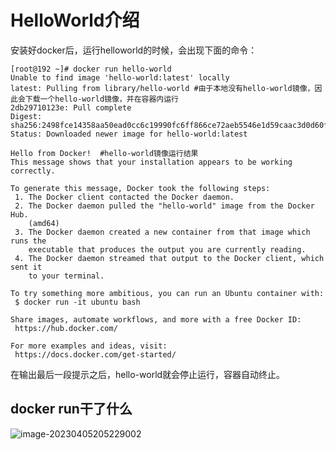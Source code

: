 # HelloWorld介绍

安装好docker后，运行helloworld的时候，会出现下面的命令：

```shell
[root@192 ~]# docker run hello-world
Unable to find image 'hello-world:latest' locally
latest: Pulling from library/hello-world #由于本地没有hello-world镜像，因此会下载一个hello-world镜像，并在容器内运行
2db29710123e: Pull complete 
Digest: sha256:2498fce14358aa50ead0cc6c19990fc6ff866ce72aeb5546e1d59caac3d0d60f
Status: Downloaded newer image for hello-world:latest

Hello from Docker!  #hello-world镜像运行结果
This message shows that your installation appears to be working correctly.

To generate this message, Docker took the following steps:
 1. The Docker client contacted the Docker daemon.
 2. The Docker daemon pulled the "hello-world" image from the Docker Hub.
    (amd64)
 3. The Docker daemon created a new container from that image which runs the
    executable that produces the output you are currently reading.
 4. The Docker daemon streamed that output to the Docker client, which sent it
    to your terminal.

To try something more ambitious, you can run an Ubuntu container with:
 $ docker run -it ubuntu bash

Share images, automate workflows, and more with a free Docker ID:
 https://hub.docker.com/

For more examples and ideas, visit:
 https://docs.docker.com/get-started/
```

在输出最后一段提示之后，hello-world就会停止运行，容器自动终止。

## docker run干了什么

![image-20230405205229002](C:\Users\kd\AppData\Roaming\Typora\typora-user-images\image-20230405205229002.png)